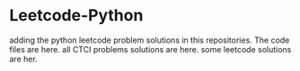 # Leetcode-Python
adding the python leetcode problem solutions in this repositories. 
The code files are here.
all CTCI problems solutions are here.
some leetcode solutions are her.






































































































































































































































































































































































































































































































































































































































